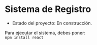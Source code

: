 <h1>Sistema de Registro</h1>

- Estado del proyecto: En construcción.

Para ejecutar el sistema, debes poner:  
```npm install react```
